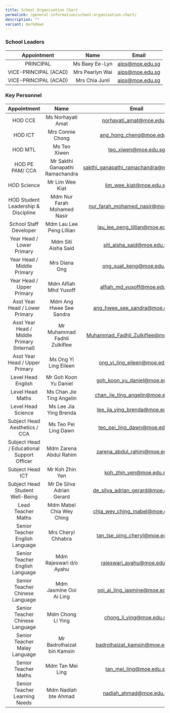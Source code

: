```yaml
---
title: School Organisation Chart
permalink: /general-information/school-organisation-chart/
description: ""
variant: markdown
---
```

### School Leaders

| Appointment | Name | Email |
|:---:|:---:|:---:|
| PRINCIPAL | Ms Baey Ee-Lyn | aips@moe.edu.sg |
| VICE-PRINCIPAL (ACAD) | Mrs Pearlyn Wai | aips@moe.edu.sg |
| VICE-PRINCIPAL (ACAD) | Mrs Chia Junli | aips@moe.edu.sg |

### Key Personnel

| Appointment | Name | Email |
|:---:|:---:|:---:|
| HOD CCE | Ms Norhayati Amat | norhayati_amat@moe.edu.sg |
| HOD ICT | Mrs Connie Chong    | ang_hong_cheng@moe.edu.sg |
| HOD MTL | Ms Teo Xiwen | teo_xiwen@moe.edu.sg |
| HOD PE PAM/ CCA | Mr Sakthi Ganapathi Ramachandra | sakthi_ganapathi_ramachandra@moe.edu.sg |
| HOD Science | Mr Lim Wee Kiat | lim_wee_kiat@moe.edu.sg |
| HOD Student Leadership & Discipline | Mdm Nur Farah Mohamed Nasir | nur_farah_mohamed_nasir@moe.edu.sg |
| School Staff Developer | Mdm Lau Lee Peng Lillian | lau_lee_peng_lillian@moe.edu.sg |
| Year Head / Lower Primary | Mdm Siti Aisha Said | siti_aisha_said@moe.edu.sg |
| Year Head / Middle Primary | Mrs Diana Ong | ong_suat_keng@moe.edu.sg|
| Year Head / Upper Primary | Mdm Alfiah Mhd Yusoff | alfiah_md_yusoff@moe.edu.sg |
| Asst Year Head / Lower Primary | Mdm Ang Hwee See Sandra | ang_hwee_see_sandra@moe.edu.sg |
| Asst Year Head / Middle Primary (Internal) | Mr Muhammad Fadhli Zulkiflee | Muhammad_Fadhli_Zulkiflee@moe.edu.sg |
| Asst Year Head / Upper Primary | Ms Ong Yi Ling Eileen | ong_yi_ling_eileen@moe.edu.sg |
| Level Head English | Mr Goh Koon Yu Daniel | goh_koon_yu_daniel@moe.edu.sg |
| Level Head Maths | Ms Chan Jie Ting Angelin | chan_jie_ting_angelin@moe.edu.sg |
| Level Head Science | Ms Lee Jia Ying Brenda | lee_jia_ying_brenda@moe.edu.sg |
| Subject Head Aesthetics / CCA  | Ms Teo Pei Ling Dawn | teo_pei_ling_dawn@moe.edu.sg |
| Subject Head / Educational Support Officer | Mdm Zarena Abdul Rahim | zarena_abdul_rahim@moe.edu.sg |
| Subject Head ICT | Mr Koh Zhin Yen | koh_zhin_yen@moe.edu.sg |
| Subject Head Student Well-Being | Mr De Silva Adrian Gerard | de_silva_adrian_gerard@moe.edu.sg |
| Lead Teacher Maths | Mdm Mabel Chia Wey Ching | chia_wey_ching_mabel@moe.edu.sg |
| Senior Teacher English Language | Mrs Cheryl Chhabra | tan_tse_ping_cheryl@moe.edu.sg |
| Senior Teacher English Language| Mdm Rajeswari d/o Ayahu | rajeswari_ayahu@moe.edu.sg |
| Senior Teacher Chinese Language | Mdm Jasmine Ooi Ai Ling | ooi_ai_ling_jasmine@moe.edu.sg |
| Senior Teacher Chinese Language | Mdm Chong Li Ying | chong_li_ying@moe.edu.sg |
| Senior Teacher Malay Language| Mr Badrolhaizat bin Kamsin | badrolhaizat_kamsin@moe.edu.sg |
| Senior Teacher Maths | Mdm Tan Mei Ling | tan_mei_ling@moe.edu.sg |
| Senior Teacher Learning Needs | Mdm Nadiah bte Ahmad | nadiah_ahmad@moe.edu.sg |

